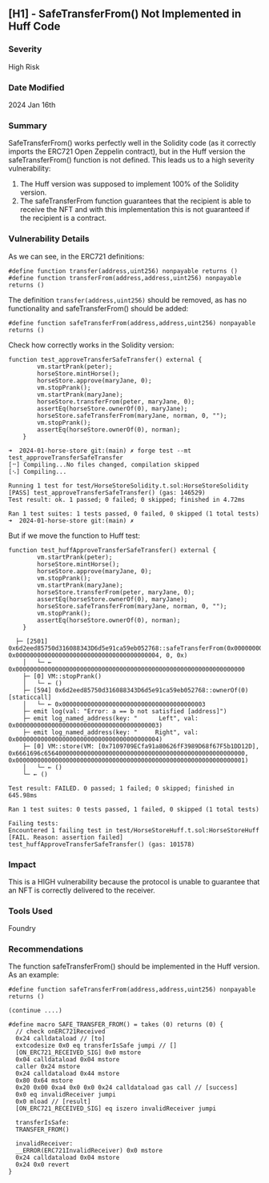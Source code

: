 ## [H1] - SafeTransferFrom() Not Implemented in Huff Code

### Severity

High Risk

### Date Modified

2024 Jan 16th

### Summary

SafeTransferFrom() works perfectly well in the Solidity code (as it correctly imports the ERC721 Open Zeppelin contract), but in the Huff version the safeTransferFrom() function is not defined. This leads us to a high severity vulnerability:

1. The Huff version was supposed to implement 100% of the Solidity version.
2. The safeTransferFrom function guarantees that the recipient is able to receive the NFT and with this implementation this is not guaranteed if the recipient is a contract.

### Vulnerability Details

As we can see, in the ERC721 definitions:

```
#define function transfer(address,uint256) nonpayable returns ()
#define function transferFrom(address,address,uint256) nonpayable returns ()
```

The definition `transfer(address,uint256)` should be removed, as has no functionality and safeTransferFrom() should be added:

```
#define function safeTransferFrom(address,address,uint256) nonpayable returns ()
```

Check how correctly works in the Solidity version:

```
function test_approveTransferSafeTransfer() external {
        vm.startPrank(peter);
        horseStore.mintHorse();
        horseStore.approve(maryJane, 0);
        vm.stopPrank();
        vm.startPrank(maryJane);
        horseStore.transferFrom(peter, maryJane, 0);
        assertEq(horseStore.ownerOf(0), maryJane);
        horseStore.safeTransferFrom(maryJane, norman, 0, "");
        vm.stopPrank();
        assertEq(horseStore.ownerOf(0), norman);
    }
```

```
➜  2024-01-horse-store git:(main) ✗ forge test --mt test_approveTransferSafeTransfer
[⠒] Compiling...No files changed, compilation skipped
[⠢] Compiling...

Running 1 test for test/HorseStoreSolidity.t.sol:HorseStoreSolidity
[PASS] test_approveTransferSafeTransfer() (gas: 146529)
Test result: ok. 1 passed; 0 failed; 0 skipped; finished in 4.72ms

Ran 1 test suites: 1 tests passed, 0 failed, 0 skipped (1 total tests)
➜  2024-01-horse-store git:(main) ✗
```

But if we move the function to Huff test:

```
function test_huffApproveTransferSafeTransfer() external {
        vm.startPrank(peter);
        horseStore.mintHorse();
        horseStore.approve(maryJane, 0);
        vm.stopPrank();
        vm.startPrank(maryJane);
        horseStore.transferFrom(peter, maryJane, 0);
        assertEq(horseStore.ownerOf(0), maryJane);
        horseStore.safeTransferFrom(maryJane, norman, 0, "");
        vm.stopPrank();
        assertEq(horseStore.ownerOf(0), norman);
    }

```

```
  ├─ [2501] 0x6d2eed85750d316088343D6d5e91ca59eb052768::safeTransferFrom(0x0000000000000000000000000000000000000003, 0x0000000000000000000000000000000000000004, 0, 0x)
    │   └─ ← 0x0000000000000000000000000000000000000000000000000000000000000000
    ├─ [0] VM::stopPrank()
    │   └─ ← ()
    ├─ [594] 0x6d2eed85750d316088343D6d5e91ca59eb052768::ownerOf(0) [staticcall]
    │   └─ ← 0x0000000000000000000000000000000000000003
    ├─ emit log(val: "Error: a == b not satisfied [address]")
    ├─ emit log_named_address(key: "      Left", val: 0x0000000000000000000000000000000000000003)
    ├─ emit log_named_address(key: "     Right", val: 0x0000000000000000000000000000000000000004)
    ├─ [0] VM::store(VM: [0x7109709ECfa91a80626fF3989D68f67F5b1DD12D], 0x6661696c65640000000000000000000000000000000000000000000000000000, 0x0000000000000000000000000000000000000000000000000000000000000001)
    │   └─ ← ()
    └─ ← ()

Test result: FAILED. 0 passed; 1 failed; 0 skipped; finished in 645.98ms

Ran 1 test suites: 0 tests passed, 1 failed, 0 skipped (1 total tests)

Failing tests:
Encountered 1 failing test in test/HorseStoreHuff.t.sol:HorseStoreHuff
[FAIL. Reason: assertion failed] test_huffApproveTransferSafeTransfer() (gas: 101578)
```

### Impact

This is a HIGH vulnerability because the protocol is unable to guarantee that an NFT is correctly delivered to the receiver.

### Tools Used

Foundry

### Recommendations

The function safeTransferFrom() should be implemented in the Huff version. As an example:

```
#define function safeTransferFrom(address,address,uint256) nonpayable returns ()

(continue ....)

#define macro SAFE_TRANSFER_FROM() = takes (0) returns (0) {
  // check onERC721Received
  0x24 calldataload // [to]
  extcodesize 0x0 eq transferIsSafe jumpi // []
  [ON_ERC721_RECEIVED_SIG] 0x0 mstore
  0x04 calldataload 0x04 mstore
  caller 0x24 mstore
  0x24 calldataload 0x44 mstore
  0x80 0x64 mstore
  0x20 0x00 0xa4 0x0 0x0 0x24 calldataload gas call // [success]
  0x0 eq invalidReceiver jumpi
  0x0 mload // [result]
  [ON_ERC721_RECEIVED_SIG] eq iszero invalidReceiver jumpi

  transferIsSafe:
  TRANSFER_FROM()

  invalidReceiver:
  __ERROR(ERC721InvalidReceiver) 0x0 mstore
  0x24 calldataload 0x04 mstore
  0x24 0x0 revert
}


```
